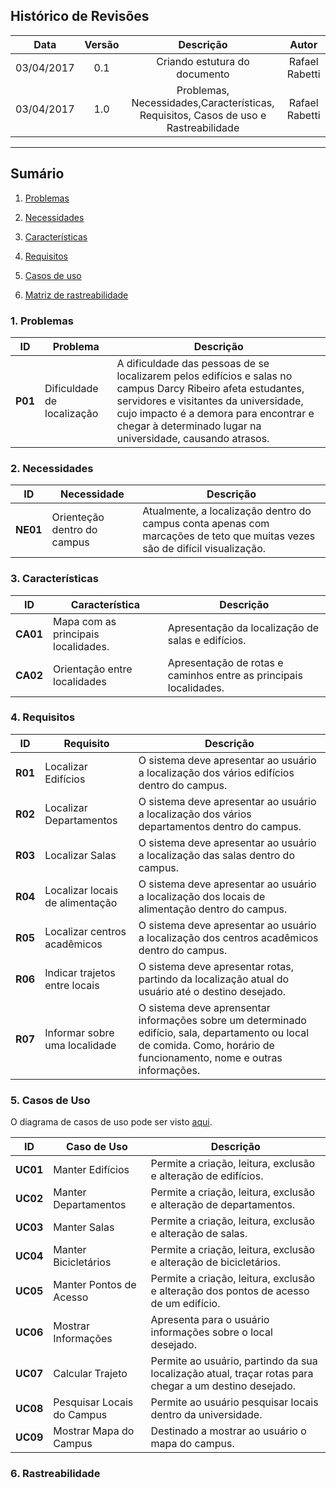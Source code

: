 ## Histórico de Revisões
| Data | Versão | Descrição | Autor |
|:----:|:------:|:---------:|:-----:|
|03/04/2017|0.1|Criando estutura do documento|Rafael Rabetti|
|03/04/2017|1.0|Problemas, Necessidades,Características, Requisitos, Casos de uso e Rastreabilidade|Rafael Rabetti|

***
## Sumário

1. [Problemas](#1-problemas)

2. [Necessidades](#2-necessidades)

3. [Características](#3-características)

4. [Requisitos](#4-requisitos)

5. [Casos de uso](#5-casos-de-uso)

6. [Matriz de rastreabilidade](#6-matriz-de-rastreabilidade)


### 1. Problemas

| **ID**   | **Problema**     | **Descrição**|
|----------|-----------------|---------------|
| **P01** | Dificuldade de localização |A dificuldade das pessoas de se localizarem pelos edifícios e salas no campus Darcy Ribeiro afeta estudantes, servidores e visitantes da universidade, cujo impacto é a demora para encontrar e chegar à determinado lugar na universidade, causando atrasos.|

### 2. Necessidades

| **ID**   | **Necessidade**     | **Descrição**|
|----------|-----------------|---------------|
|**NE01**|Orienteção dentro do campus|Atualmente, a localização dentro do campus conta apenas com marcações de teto que muitas vezes são de difícil visualização.|

### 3. Características

| **ID**   | **Característica**     | **Descrição**|
|----------|-----------------|---------------|
|**CA01**|Mapa com as principais localidades.| Apresentação da localização de salas e edifícios.|
|**CA02**|Orientação entre localidades| Apresentação de rotas e caminhos entre as principais localidades. |

### 4. Requisitos
| **ID**   | **Requisito**     | **Descrição**|
|----------|-----------------|---------------|
|**R01**|Localizar Edifícios|O sistema deve apresentar ao usuário a localização dos vários edifícios dentro do campus.|
|**R02**|Localizar Departamentos|O sistema deve apresentar ao usuário a localização dos vários departamentos dentro do campus.|
|**R03**|Localizar Salas|O sistema deve apresentar ao usuário a localização das salas dentro do campus.|
|**R04**|Localizar locais de alimentação|O sistema deve apresentar ao usuário a localização dos locais de alimentação dentro do campus.|
|**R05**|Localizar centros acadêmicos|O sistema deve apresentar ao usuário a localização dos centros acadêmicos dentro do campus.|
|**R06**|Indicar trajetos entre locais|O sistema deve apresentar rotas, partindo da localização atual do usuário até o destino desejado.|
|**R07**|Informar sobre uma localidade|O sistema deve aprensentar informações sobre um determinado edifício, sala, departamento ou local de comida. Como, horário de funcionamento, nome e outras informações.|

### 5. Casos de Uso

O diagrama de casos de uso pode ser visto [aqui](https://github.com/fga-gpp-mds/2017.1-OndeE-UnB/wiki/Diagrama-de-Casos-de-Uso).

| **ID**   | **Caso de Uso**     | **Descrição**|
|----------|-----------------|---------------|
|**UC01**|Manter Edifícios|Permite a criação, leitura, exclusão e alteração de edifícios.|
|**UC02**|Manter Departamentos|Permite a criação, leitura, exclusão e alteração de departamentos.|
|**UC03**|Manter Salas |Permite a criação, leitura, exclusão e alteração de salas.|
|**UC04**|Manter Bicicletários|Permite a criação, leitura, exclusão e alteração de bicicletários.|
|**UC05**|Manter Pontos de Acesso|Permite a criação, leitura, exclusão e alteração dos pontos de acesso de um edifício.|
|**UC06**|Mostrar Informações|Apresenta para o usuário informações sobre o local desejado. |
|**UC07**|Calcular Trajeto|Permite ao usuário, partindo da sua localização atual, traçar rotas para chegar a um destino desejado.|
|**UC08**|Pesquisar Locais do Campus|Permite ao usuário pesquisar locais dentro da universidade.|
|**UC09**|Mostrar Mapa do Campus|Destinado a mostrar ao usuário o mapa do campus.|

### 6. Rastreabilidade

